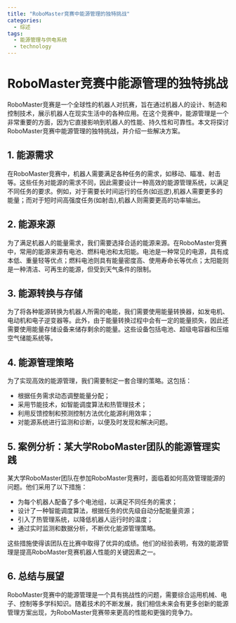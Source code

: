 ```yaml
---  
title: "RoboMaster竞赛中能源管理的独特挑战"  
categories:  
  - 综述
tags: 
  - 能源管理与供电系统 
  - technology  
---  
```


# RoboMaster竞赛中能源管理的独特挑战

RoboMaster竞赛是一个全球性的机器人对抗赛，旨在通过机器人的设计、制造和控制技术，展示机器人在现实生活中的各种应用。在这个竞赛中，能源管理是一个非常重要的方面，因为它直接影响到机器人的性能、持久性和可靠性。本文将探讨RoboMaster竞赛中能源管理的独特挑战，并介绍一些解决方案。

## 1. 能源需求

在RoboMaster竞赛中，机器人需要满足各种任务的需求，如移动、瞄准、射击等。这些任务对能源的需求不同，因此需要设计一种高效的能源管理系统，以满足不同任务的要求。例如，对于需要长时间运行的任务(如巡逻),机器人需要更多的能量；而对于短时间高强度任务(如射击),机器人则需要更高的功率输出。

## 2. 能源来源

为了满足机器人的能量需求，我们需要选择合适的能源来源。在RoboMaster竞赛中，常用的能源来源有电池、燃料电池和太阳能。电池是一种常见的电源，具有成本低、重量轻等优点；燃料电池则具有能量密度高、使用寿命长等优点；太阳能则是一种清洁、可再生的能源，但受到天气条件的限制。

## 3. 能源转换与存储

为了将各种能源转换为机器人所需的电能，我们需要使用能量转换器，如发电机、电动机和电子逆变器等。此外，由于能量转换过程中会有一定的能量损失，因此还需要使用能量存储设备来储存剩余的能量。这些设备包括电池、超级电容器和压缩空气储能系统等。

## 4. 能源管理策略

为了实现高效的能源管理，我们需要制定一套合理的策略。这包括：

- 根据任务需求动态调整能量分配；
- 采用节能技术，如智能调度算法和热管理技术；
- 利用反馈控制和预测控制方法优化能源利用效率；
- 对能源系统进行监测和诊断，以便及时发现和解决问题。

## 5. 案例分析：某大学RoboMaster团队的能源管理实践

某大学RoboMaster团队在参加RoboMaster竞赛时，面临着如何高效管理能源的问题。他们采用了以下措施：

- 为每个机器人配备了多个电池组，以满足不同任务的需求；
- 设计了一种智能调度算法，根据任务的优先级自动分配能量资源；
- 引入了热管理系统，以降低机器人运行时的温度；
- 通过实时监测和数据分析，不断优化能源管理策略。

这些措施使得该团队在比赛中取得了优异的成绩。他们的经验表明，有效的能源管理是提高RoboMaster竞赛机器人性能的关键因素之一。

## 6. 总结与展望

RoboMaster竞赛中的能源管理是一个具有挑战性的问题，需要综合运用机械、电子、控制等多学科知识。随着技术的不断发展，我们相信未来会有更多创新的能源管理方案出现，为RoboMaster竞赛带来更高的性能和更强的竞争力。 
